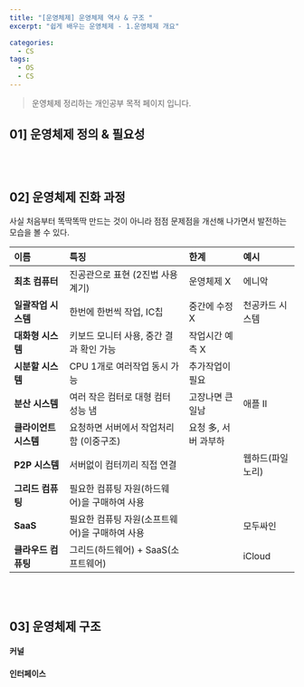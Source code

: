 ```yaml
---
title: "[운영체제] 운영체제 역사 & 구조 "
excerpt: "쉽게 배우는 운영체제 - 1.운영체제 개요"

categories:
  - CS
tags:
  - OS
  - CS
---
```


> 운영체제 정리하는 개인공부 목적 페이지 입니다. 

## 01] 운영체제 정의 & 필요성


<br>
<br>

## 02] 운영체제 진화 과정

사실 처음부터 똑딱똑딱 만드는 것이 아니라 점점 문제점을 개선해 나가면서 발전하는 모습을 볼 수 있다.

|이름|특징|한계|예시|
|:----|:----|:----|:----|
|**최초 컴퓨터**|진공관으로 표현 (2진법 사용계기)|운영체제 X|에니악|
|**일괄작업 시스템**|한번에 한번씩 작업, IC칩|중간에 수정 X|천공카드 시스템|
|**대화형 시스템**|키보드 모니터 사용, 중간 결과 확인 가능|작업시간 예측 X||
|**시분할 시스템**|CPU 1개로 여러작업 동시 가능|추가작업이 필요||
|**분산 시스템**|여러 작은 컴터로 대형 컴터 성능 냄|고장나면 큰일남|애플 II|
|**클라이언트 시스템**|요청하면 서버에서 작업처리함 (이중구조)|요청 多, 서버 과부하||
|**P2P 시스템**|서버없이 컴터끼리 직접 연결||웹하드(파일노리)|
|**그리드 컴퓨팅**|필요한 컴퓨팅 자원(하드웨어)을 구매하여 사용|||
|**SaaS**|필요한 컴퓨팅 자원(소프트웨어)을 구매하여 사용||모두싸인|
|**클라우드 컴퓨팅**|그리드(하드웨어) + SaaS(소프트웨어)||iCloud|

<br>
<br>

## 03] 운영체제 구조

#### 커널

#### 인터페이스





